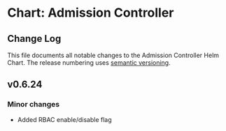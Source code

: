 # Chart: Admission Controller

## Change Log

This file documents all notable changes to the Admission Controller Helm Chart. The release numbering uses [semantic versioning](http://semver.org).

## v0.6.24

### Minor changes

* Added RBAC enable/disable flag